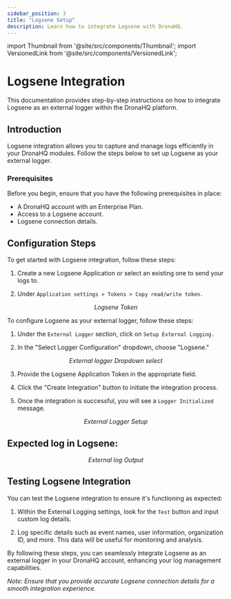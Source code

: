 ```yaml
---
sidebar_position: 3
title: "Logsene Setup"
description: Learn how to integrate Logsene with DronaHQ.
---
```


import Thumbnail from '@site/src/components/Thumbnail';
import VersionedLink from '@site/src/components/VersionedLink';

# Logsene Integration

This documentation provides step-by-step instructions on how to integrate Logsene as an external logger within the DronaHQ platform.

## Introduction

Logsene integration allows you to capture and manage logs efficiently in your DronaHQ modules. Follow the steps below to set up Logsene as your external logger.

### Prerequisites

Before you begin, ensure that you have the following prerequisites in place:

- A DronaHQ account with an Enterprise Plan.
- Access to a Logsene account.
- Logsene connection details.

## Configuration Steps

To get started with Logsene integration, follow these steps:

1. Create a new Logsene Application or select an existing one to send your logs to.

2. Under `Application settings > Tokens > Copy read/write token.`

<figure>
  <Thumbnail src="/img/external-logger/token-logsene.png" alt="Logsene Token" width='100%'/>
  <figcaption align="center"><i>Logsene Token </i></figcaption>
</figure>


To configure Logsene as your external logger, follow these steps:

1. Under the `External Logger` section, click on `Setup External Logging.`

2. In the "Select Logger Configuration" dropdown, choose "Logsene."

<figure>
  <Thumbnail src="/img/external-logger/dropdown-logger.png" alt="External logger Dropdown select" width='100%'/>
  <figcaption align="center"><i>External logger Dropdown select</i></figcaption>
</figure>

3. Provide the Logsene Application Token in the appropriate field.

4. Click the "Create Integration" button to initiate the integration process.

5. Once the integration is successful, you will see a `Logger Initialized` message.

<figure>
  <Thumbnail src="/img/external-logger/external-logger-setup.png" alt="External Logger Setup" width='100%'/>
  <figcaption align="center"><i>External Logger Setup</i></figcaption>
</figure>

## Expected log in Logsene:

<figure>
  <Thumbnail src="/img/external-logger/output-logsene.png" alt="External log Output" width='100%'/>
  <figcaption align = "center"><i>External log Output</i></figcaption>
</figure>

## Testing Logsene Integration

You can test the Logsene integration to ensure it's functioning as expected:

1. Within the External Logging settings, look for the `Test` button and input custom log details.

2. Log specific details such as event names, user information, organization ID, and more. This data will be useful for monitoring and analysis.

By following these steps, you can seamlessly integrate Logsene as an external logger in your DronaHQ account, enhancing your log management capabilities.

*Note: Ensure that you provide accurate Logsene connection details for a smooth integration experience.*
